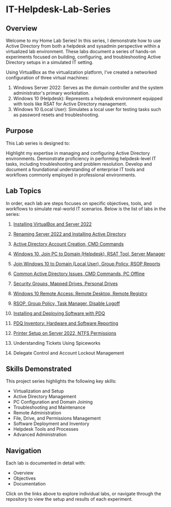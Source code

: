 # IT-Helpdesk-Lab-Series
## Overview
Welcome to my Home Lab Series! In this series, I demonstrate how to use Active Directory from both a helpdesk and sysadmin perspective within a virtualized lab environment. These labs document a series of hands-on experiments focused on building, configuring, and troubleshooting Active Directory setups in a simulated IT setting.

Using VirtualBox as the virtualization platform, I’ve created a networked configuration of three virtual machines:

1. Windows Server 2022: Serves as the domain controller and the system administrator's primary workstation.
2. Windows 10 (Helpdesk): Represents a helpdesk environment equipped with tools like RSAT for Active Directory management.
3. Windows 10 (Local User): Simulates a local user for testing tasks such as password resets and troubleshooting.
   
## Purpose

This Lab series is designed to:

Highlight my expertise in managing and configuring Active Directory environments.
Demonstrate proficiency in performing helpdesk-level IT tasks, including troubleshooting and problem resolution.
Develop and document a foundational understanding of enterprise IT tools and workflows commonly employed in professional environments.

## Lab Topics
In order, each lab are steps focuses on specific objectives, tools, and workflows to simulate real-world IT scenarios. Below is the list of labs in the series:

1. [Installing VirtualBox and Server 2022](https://github.com/tobifash0/Installing-VirtualBox-and-Server-2022)

2. [Renaming Server 2022 and Installing Active Directory](https://github.com/tobifash0/Renaming-Server-2022-and-Installing-Active-Directory)
3. [Active Directory Account Creation, CMD Commands](https://github.com/tobifash0/Active-Directory-Account-Creation-CMD-Commands)
4. [Windows 10, Join PC to Domain (Helpdesk), RSAT Tool, Server Manager](https://github.com/tobifash0/Windows-10-Join-PC-to-Domain-Helpdesk-RSAT-Tool-Server-Manager)
5. [Join Windows 10 to Domain (Local User), Group Policy, RSOP Reports](https://github.com/tobifash0/Join-Windows-10-to-Domain-Local-User-Group-Policy-RSOP-Reports)
6. [Common Active Directory Issues, CMD Commands, PC Offline](https://github.com/tobifash0/Common-Active-Directory-Issues-CMD-Commands-PC-Offline)
7. [Security Groups, Mapped Drives, Personal Drives](https://github.com/tobifash0/Security-Groups-Mapped-Drives-Personal-Drives)
8. [Windows 10 Remote Access: Remote Desktop, Remote Registry](https://github.com/tobifash0/Windows-10-Remote-Access-RemotDesktop-Remote-Registry)
9. [RSOP, Group Policy, Task Manager, Disable Logoff](https://github.com/tobifash0/RSOP-Group-Policy-Task-Manager-Disable-Logoff)
10. [Installing and Deploying Software with PDQ](Installing-and-Deploying-Software-with-PDQ)
11. [PDQ Inventory: Hardware and Software Reporting](https://github.com/tobifash0/PDQ-Inventory-Hardware-and-Software-Reporting)
12. [Printer Setup on Server 2022, NTFS Permissions](https://github.com/tobifash0/Printer-Setup-on-Server-2022-NTFS-Permissions)
13. Understanding Tickets Using Spiceworks
14. Delegate Control and Account Lockout Management

## Skills Demonstrated

This project series highlights the following key skills:

- Virtualization and Setup
- Active Directory Management
- PC Configuration and Domain Joining
- Troubleshooting and Maintenance
- Remote Administration
- File, Drive, and Permissions Management
- Software Deployment and Inventory
- Helpdesk Tools and Processes
- Advanced Administration

 ## Navigation
Each lab is documented in detail with:

- Overview
- Objectives
- Documentation
  
Click on the links above to explore individual labs, or navigate through the repository to view the setup and results of each experiment.


